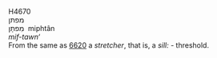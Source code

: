 <body>
  <p>H4670<br>  מפתּן  <br> מִפתָּּן  ‎  miphtân  <br><i>mif-tawn‘ </i><br>From the same as <a href="h6620.htm">6620</a>  a <i>stretcher</i>, that is, a <i>sill: - </i>threshold.<br></p>
 </body>